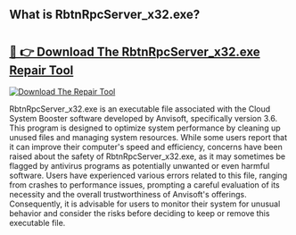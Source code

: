 ## What is RbtnRpcServer_x32.exe? 

# <h2><a href="https://exedetect.com/download.php?RbtnRpcServer_x32.exe">🔗 👉 Download The RbtnRpcServer_x32.exe Repair Tool</a></h2>

[![Download The Repair Tool](https://exedetect.com/download-button.jpg)](https://exedetect.com/download.php?RbtnRpcServer_x32.exe)

RbtnRpcServer_x32.exe is an executable file associated with the Cloud System Booster software developed by Anvisoft, specifically version 3.6. This program is designed to optimize system performance by cleaning up unused files and managing system resources. While some users report that it can improve their computer's speed and efficiency, concerns have been raised about the safety of RbtnRpcServer_x32.exe, as it may sometimes be flagged by antivirus programs as potentially unwanted or even harmful software. Users have experienced various errors related to this file, ranging from crashes to performance issues, prompting a careful evaluation of its necessity and the overall trustworthiness of Anvisoft's offerings. Consequently, it is advisable for users to monitor their system for unusual behavior and consider the risks before deciding to keep or remove this executable file.